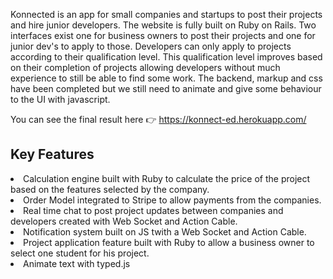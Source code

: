 Konnected is an app for small companies and startups to post their projects and hire junior developers. The website is fully built on Ruby on Rails. Two interfaces exist one for business owners to post their projects and one for junior dev's to apply to those. Developers can only apply to projects according to their qualification level. 
This qualification level improves based on their completion of projects allowing developers without much experience to still be able to find some work. 
The backend, markup and css have been completed but we still need to animate and give some behaviour to the UI with javascript.

You can see the final result here 👉 https://konnect-ed.herokuapp.com/


<h2> Key Features </h2>

<li>Calculation engine built with Ruby to calculate the price of the project based on the features selected by the company.</li>
<li>Order Model integrated to Stripe to allow payments from the companies. </li>
<li>Real time chat to post project updates between companies and developers created with Web Socket and Action Cable. </li>
<li>Notification system built on JS twith a Web Socket and Action Cable. </li>
<li>Project application feature built with Ruby to allow a business owner to select one student for his project. </li>
<li>Animate text with typed.js </li>



